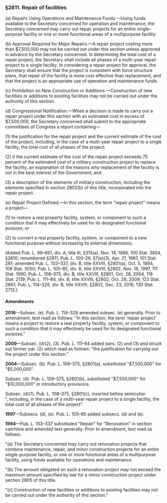 ### §2811. Repair of facilities ###

(a) Repairs Using Operations and Maintenance Funds.—Using funds available to the Secretary concerned for operation and maintenance, the Secretary concerned may carry out repair projects for an entire single-purpose facility or one or more functional areas of a multipurpose facility.

(b) Approval Required for Major Repairs.—A repair project costing more than $7,500,000 may not be carried out under this section unless approved in advance by the Secretary concerned. In determining the total cost of a repair project, the Secretary shall include all phases of a multi-year repair project to a single facility. In considering a repair project for approval, the Secretary shall ensure that the project is consistent with force structure plans, that repair of the facility is more cost effective than replacement, and that the project is an appropriate use of operation and maintenance funds.

(c) Prohibition on New Construction or Additions.—Construction of new facilities or additions to existing facilities may not be carried out under the authority of this section.

(d) Congressional Notification.—When a decision is made to carry out a repair project under this section with an estimated cost in excess of $7,500,000, the Secretary concerned shall submit to the appropriate committees of Congress a report containing—

(1) the justification for the repair project and the current estimate of the cost of the project, including, in the case of a multi-year repair project to a single facility, the total cost of all phases of the project;

(2) if the current estimate of the cost of the repair project exceeds 75 percent of the estimated cost of a military construction project to replace the facility, an explanation of the reasons why replacement of the facility is not in the best interest of the Government; and

(3) a description of the elements of military construction, including the elements specified in section 2802(b) of this title, incorporated into the repair project.

(e) Repair Project Defined.—In this section, the term "repair project" means a project—

(1) to restore a real property facility, system, or component to such a condition that it may effectively be used for its designated functional purpose; or

(2) to convert a real property facility, system, or component to a new functional purpose without increasing its external dimensions.

(Added Pub. L. 99–661, div. A, title III, §315(a), Nov. 14, 1986, 100 Stat. 3854, §2810; renumbered §2811, Pub. L. 100–26, §7(e)(3), Apr. 21, 1987, 101 Stat. 281; amended Pub. L. 103–337, div. B, title XXVIII, §2801(a), Oct. 5, 1994, 108 Stat. 3050; Pub. L. 105–85, div. B, title XXVIII, §2802, Nov. 18, 1997, 111 Stat. 1990; Pub. L. 108–375, div. B, title XXVIII, §2801, Oct. 28, 2004, 118 Stat. 2119; Pub. L. 111–84, div. B, title XXVIII, §2802, Oct. 28, 2009, 123 Stat. 2661; Pub. L. 114–328, div. B, title XXVIII, §2802, Dec. 23, 2016, 130 Stat. 2712.)

#### Amendments ####

**2016**—Subsec. (e). Pub. L. 114–328 amended subsec. (e) generally. Prior to amendment, text read as follows: "In this section, the term 'repair project' means a project to restore a real property facility, system, or component to such a condition that it may effectively be used for its designated functional purpose."

**2009**—Subsec. (d)(2), (3). Pub. L. 111–84 added pars. (2) and (3) and struck out former par. (2) which read as follows: "the justification for carrying out the project under this section."

**2004**—Subsec. (b). Pub. L. 108–375, §2801(a), substituted "$7,500,000" for "$5,000,000".

Subsec. (d). Pub. L. 108–375, §2801(b), substituted "$7,500,000" for "$10,000,000" in introductory provisions.

Subsec. (d)(1). Pub. L. 108–375, §2801(c), inserted before semicolon ", including, in the case of a multi-year repair project to a single facility, the total cost of all phases of the project".

**1997**—Subsecs. (d), (e). Pub. L. 105–85 added subsecs. (d) and (e).

**1994**—Pub. L. 103–337 substituted "Repair" for "Renovation" in section catchline and amended text generally. Prior to amendment, text read as follows:

"(a) The Secretary concerned may carry out renovation projects that combine maintenance, repair, and minor construction projects for an entire single-purpose facility, or one or more functional areas of a multipurpose facility, using funds available for operations and maintenance.

"(b) The amount obligated on such a renovation project may not exceed the maximum amount specified by law for a minor construction project under section 2805 of this title.

"(c) Construction of new facilities or additions to existing facilities may not be carried out under the authority of this section."